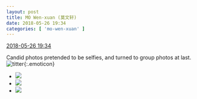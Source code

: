 ```yaml
---
layout: post
title: MO Wen-xuan (莫文轩)
date: 2018-05-26 19:34
categories: [ 'mo-wen-xuan' ]
---
```


<div class="weibo-info">
  <a href="https://weibo.com/6505418468/GisV9llYC">2018-05-26 19:34</a>
</div>

Candid photos pretended to be selfies, and turned to group photos at last. ![titter](https://img.t.sinajs.cn/t4/appstyle/expression/ext/normal/71/2018new_touxiao_org.png){:.emoticon}

<!-- more -->

<ul class="weibo-pic-list-1">
  <li class="weibo-pic">
    <a href="http://wx4.sinaimg.cn/mw690/0076g4wkgy1froyxq7un1j30u01o0aqi.jpg"><img src="http://wx4.sinaimg.cn/thumb150/0076g4wkgy1froyxq7un1j30u01o0aqi.jpg"/></a>
  </li>
  <li class="weibo-pic">
    <a href="http://wx1.sinaimg.cn/mw690/0076g4wkgy1froyxsg8qhj30u01o01an.jpg"><img src="http://wx1.sinaimg.cn/thumb150/0076g4wkgy1froyxsg8qhj30u01o01an.jpg"/></a>
  </li>
  <li class="weibo-pic">
    <a href="http://wx1.sinaimg.cn/mw690/0076g4wkgy1froyxv8anjj30u01o07uk.jpg"><img src="http://wx1.sinaimg.cn/thumb150/0076g4wkgy1froyxv8anjj30u01o07uk.jpg"/></a>
  </li>
</ul>
